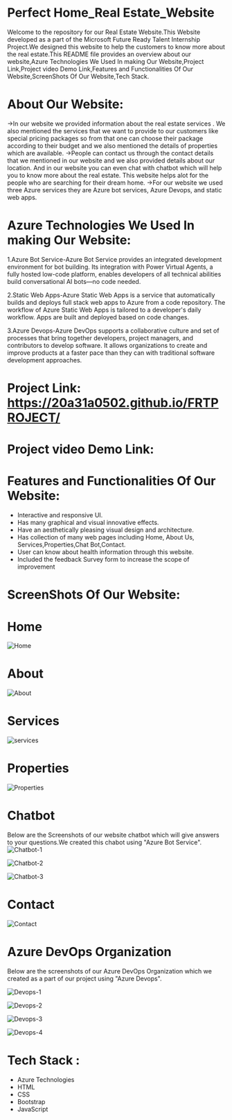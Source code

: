 # Perfect Home_Real Estate_Website
Welcome to the repository for our Real Estate Website.This Website developed as a part of the Microsoft Future Ready Talent Internship Project.We designed this website to help the customers to know more about the real estate.This README file provides an overview about our website,Azure Technologies We Used In making Our Website,Project Link,Project video Demo Link,Features and Functionalities Of Our Website,ScreenShots Of Our Website,Tech Stack.


# About Our Website:
->In our website we provided information about the real estate services . We also mentioned the services that we want to  provide to our customers like special pricing packages so from that  one can choose their package according to their budget and we also mentioned the details of properties which are available.
->People can contact us through the contact details that we mentioned in our website and we also provided details about our location. And in our website you can even chat with chatbot which will help you to know more about the real estate. This website helps alot for the people who are searching for their dream home.
->For our website we used three Azure services they are  Azure bot services, Azure Devops, and static web apps.

# Azure Technologies We Used In making Our Website:
1.Azure Bot Service-Azure Bot Service provides an integrated development environment for bot building. Its integration with Power Virtual Agents, a fully hosted low-code platform, enables developers of all technical abilities build conversational AI bots—no code needed.

2.Static Web Apps-Azure Static Web Apps is a service that automatically builds and deploys full stack web apps to Azure from a code repository. The workflow of Azure Static Web Apps is tailored to a developer's daily workflow. Apps are built and deployed based on code changes.

3.Azure Devops-Azure DevOps supports a collaborative culture and set of processes that bring together developers, project managers, and contributors to develop software. It allows organizations to create and improve products at a faster pace than they can with traditional software development approaches.


# Project Link: https://20a31a0502.github.io/FRTPROJECT/
# Project video Demo Link:

# Features and Functionalities Of Our Website:
- Interactive and responsive UI.
- Has many graphical and visual innovative effects.
- Have an aesthetically pleasing visual design and architecture.
- Has collection of many web pages including Home, About Us, Services,Properties,Chat Bot,Contact.
- User can know about health information through this website.
- Included the feedback Survey form to increase the scope of improvement 

# ScreenShots Of Our Website:

# Home
![Home](https://github.com/20A31A0502/FRTPROJECT/assets/109936464/1cac3429-35e0-42db-a0ff-d08f90f2c440)

# About
![About](https://github.com/20A31A0502/FRTPROJECT/assets/109936464/b6043c62-1e62-4dd9-952e-39d0402a73ed)


# Services
![services](https://github.com/20A31A0502/FRTPROJECT/assets/109936464/65b0375a-093c-4360-a891-f036cc487960)


# Properties
![Properties](https://github.com/20A31A0502/FRTPROJECT/assets/109936464/817878ce-fd78-4c73-9400-7a395b499dec)


# Chatbot
Below are the Screenshots of our website chatbot which will give answers to your questions.We created this chabot using "Azure Bot Service".
![Chatbot-1](https://github.com/20A31A0502/FRTPROJECT/assets/109936464/fd681d3e-21b6-4de1-a6bb-b37a36bf5aac)

![Chatbot-2](https://github.com/20A31A0502/FRTPROJECT/assets/109936464/c6aaac4f-9d21-4713-af83-6f757ea2a953)

![Chatbot-3](https://github.com/20A31A0502/FRTPROJECT/assets/109936464/0245a391-4c9c-4b48-b93c-414cbc03be9d)

# Contact

![Contact](https://github.com/20A31A0502/FRTPROJECT/assets/109936464/5223d352-4c37-4410-bf65-1fd2c096141f)

# Azure DevOps Organization
Below are the screenshots of our Azure DevOps Organization which we created as a part of our project using "Azure Devops".

![Devops-1](https://github.com/20A31A0502/FRTPROJECT/assets/109936464/d2597e9e-eada-4db1-a1d4-610bf9ce06bb)

![Devops-2](https://github.com/20A31A0502/FRTPROJECT/assets/109936464/f0181e8e-16eb-479b-ae2b-1d58c3cb496d)

![Devops-3](https://github.com/20A31A0502/FRTPROJECT/assets/109936464/82dbb77b-7e53-4077-bb43-5bb66dae0951)

![Devops-4](https://github.com/20A31A0502/FRTPROJECT/assets/109936464/eba1c9e7-4aeb-48a6-8548-9db2df2ef4a2)


# Tech Stack :
- Azure Technologies
- HTML
- CSS
- Bootstrap
- JavaScript
